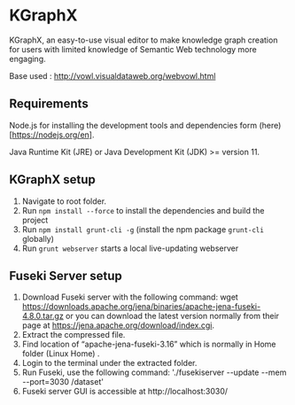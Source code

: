 KGraphX 
=======
KGraphX, an easy-to-use visual editor to make knowledge graph creation
for users with limited knowledge of Semantic Web technology more engaging.

Base used : http://vowl.visualdataweb.org/webvowl.html

Requirements
------------
Node.js for installing the development tools and dependencies form (here)[https://nodejs.org/en].

Java Runtime Kit (JRE) or Java Development Kit (JDK) >= version 11.

KGraphX setup
-----------------
1. Navigate to root folder.
2. Run `npm install --force` to install the dependencies and build the project
3. Run `npm install grunt-cli -g` (install the npm package `grunt-cli` globally)
4. Run `grunt webserver` starts a local live-updating webserver


Fuseki Server setup
-----------------
1. Download Fuseki server with the following command: 
wget https://downloads.apache.org/jena/binaries/apache-jena-fuseki-4.8.0.tar.gz or you can download the latest version normally 
from their page at https://jena.apache.org/download/index.cgi.
2. Extract the compressed file. 
3. Find location of “apache-jena-fuseki-3.16” which is normally in Home folder (Linux Home) . 
7. Login to the terminal under the extracted folder. 
8. Run Fuseki, use the following command:
'./fusekiserver --update --mem --port=3030 /dataset'
9. Fuseki server GUI is accessible at http://localhost:3030/ 
